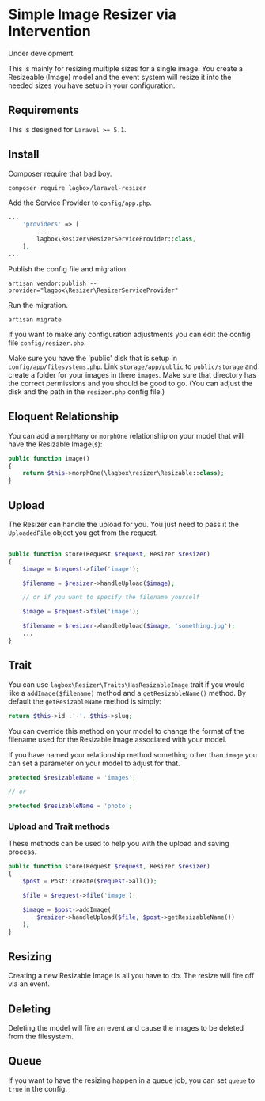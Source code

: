 # Simple Image Resizer via Intervention

Under development.

This is mainly for resizing multiple sizes for a single image. You create a Resizeable (Image) model and the event system will resize it into the needed sizes you have setup in your configuration.

## Requirements

This is designed for `Laravel >= 5.1`.

## Install

Composer require that bad boy.

    composer require lagbox/laravel-resizer

Add the Service Provider to `config/app.php`.

```php
...
    'providers' => [
        ...
        lagbox\Resizer\ResizerServiceProvider::class,
    ],
...
```

Publish the config file and migration.

    artisan vendor:publish --provider="lagbox\Resizer\ResizerServiceProvider"

Run the migration.

    artisan migrate

If you want to make any configuration adjustments you can edit the config file `config/resizer.php`.

Make sure you have the 'public' disk that is setup in `config/app/filesystems.php`. Link `storage/app/public` to `public/storage` and create a folder for your images in there `images`. Make sure that directory has the correct permissions and you should be good to go. (You can adjust the disk and the path in the `resizer.php` config file.)

## Eloquent Relationship

You can add a `morphMany` or `morphOne` relationship on your model that will have the Resizable Image(s):

```php
public function image()
{
    return $this->morphOne(\lagbox\resizer\Resizable::class);
}
```

## Upload

The Resizer can handle the upload for you. You just need to pass it the `UploadedFile` object you get from the request.

```php

public function store(Request $request, Resizer $resizer)
{
    $image = $request->file('image');

    $filename = $resizer->handleUpload($image);

    // or if you want to specify the filename yourself

    $image = $request->file('image');

    $filename = $resizer->handleUpload($image, 'something.jpg');
    ...
}

```

## Trait

You can use `lagbox\Resizer\Traits\HasResizableImage` trait if you would like a `addImage($filename)` method and a `getResizableName()` method. By default the `getResizableName` method is simply:

```php
return $this->id .'-'. $this->slug;
```

You can override this method on your model to change the format of the filename used for the Resizable Image associated with your model.

If you have named your relationship method something other than `image` you can set a parameter on your model to adjust for that.

```php
protected $resizableName = 'images';

// or

protected $resizableName = 'photo';
```

### Upload and Trait methods

These methods can be used to help you with the upload and saving process.

```php
public function store(Request $request, Resizer $resizer)
{
    $post = Post::create($request->all());

    $file = $request->file('image');

    $image = $post->addImage(
        $resizer->handleUpload($file, $post->getResizableName())
    );
}
```

## Resizing

Creating a new Resizable Image is all you have to do. The resize will fire off via an event.

## Deleting

Deleting the model will fire an event and cause the images to be deleted from the filesystem.

## Queue

If you want to have the resizing happen in a queue job, you can set `queue` to `true` in the config.